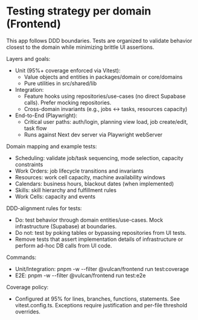 # Testing strategy per domain (Frontend)

This app follows DDD boundaries. Tests are organized to validate behavior closest to the domain while minimizing brittle UI assertions.

Layers and goals:
- Unit (95%+ coverage enforced via Vitest):
  - Value objects and entities in packages/domain or core/domains
  - Pure utilities in src/shared/lib
- Integration:
  - Feature hooks using repositories/use-cases (no direct Supabase calls). Prefer mocking repositories.
  - Cross-domain invariants (e.g., jobs ↔ tasks, resources capacity)
- End-to-End (Playwright):
  - Critical user paths: auth/login, planning view load, job create/edit, task flow
  - Runs against Next dev server via Playwright webServer

Domain mapping and example tests:
- Scheduling: validate job/task sequencing, mode selection, capacity constraints
- Work Orders: job lifecycle transitions and invariants
- Resources: work cell capacity, machine availability windows
- Calendars: business hours, blackout dates (when implemented)
- Skills: skill hierarchy and fulfillment rules
- Work Cells: capacity and events

DDD-alignment rules for tests:
- Do: test behavior through domain entities/use-cases. Mock infrastructure (Supabase) at boundaries.
- Do not: test by poking tables or bypassing repositories from UI tests.
- Remove tests that assert implementation details of infrastructure or perform ad-hoc DB calls from UI code.

Commands:
- Unit/Integration: pnpm -w --filter @vulcan/frontend run test:coverage
- E2E: pnpm -w --filter @vulcan/frontend run test:e2e

Coverage policy:
- Configured at 95% for lines, branches, functions, statements. See vitest.config.ts. Exceptions require justification and per-file threshold overrides.
